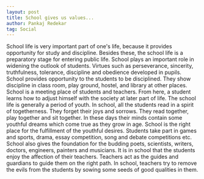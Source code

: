 ```yaml
---
layout: post
title: School gives us values...
author: Pankaj Redekar
tag: Social
---
```


School life is very important part of one's life, because it provides opportunity for study and discipline. 
Besides these, the school life is a preparatory stage for entering public life.
School plays an important role in widening the outlook of students. Virtues such as perseverance, sincerity, truthfulness, 
tolerance, discipline and obedience developed in pupils. School provides opportunity to the students to be disciplined. 
They show discipline in class room, play ground, hostel, and library at other places.
School is a meeting place of students and teachers. From here, a student learns how to adjust himself with the society 
at later part of life.
The school life is generally a period of youth. 
In school, all the students read in a spirit of togetherness. They forget their joys and sorrows. They read together, 
play together and sit together. In these days their minds contain some youthful dreams which come true as they grow in age.
School is the right place for the fulfillment of the youthful desires. 
Students take part in games and sports, drama, essay competition, song and debate competitions etc. School also gives 
the foundation for the budding poets, scientists, writers, doctors, engineers, painters and musicians. 
It is in school that the students enjoy the affection of their teachers.
Teachers act as the guides and guardians to guide them on the right path. In school, teachers try to 
remove the evils from the students by sowing some seeds of good qualities in them.
